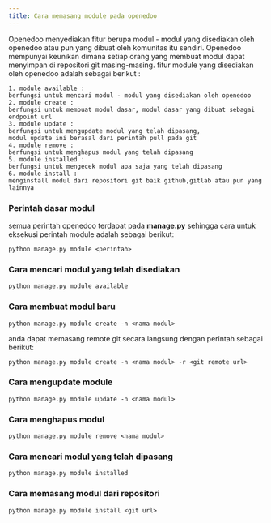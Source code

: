 ```yaml
---
title: Cara memasang module pada openedoo
---
```


Openedoo menyediakan fitur berupa modul - modul yang disediakan oleh openedoo atau pun yang dibuat oleh komunitas itu sendiri. Openedoo mempunyai keunikan dimana setiap orang yang membuat modul dapat menyimpan di repositori git masing-masing. fitur module yang disediakan oleh openedoo adalah sebagai berikut :

	1. module available : 
	berfungsi untuk mencari modul - modul yang disediakan oleh openedoo
	2. module create : 
	berfungsi untuk membuat modul dasar, modul dasar yang dibuat sebagai endpoint url
	3. module update : 
	berfungsi untuk mengupdate modul yang telah dipasang, 
	modul update ini berasal dari perintah pull pada git
	4. module remove : 
	berfungsi untuk menghapus modul yang telah dipasang
	5. module installed : 
	berfungsi untuk mengecek modul apa saja yang telah dipasang
	6. module install : 
	menginstall modul dari repositori git baik github,gitlab atau pun yang lainnya

### Perintah dasar modul

semua perintah openedoo terdapat pada **manage.py** sehingga cara untuk eksekusi perintah module adalah sebagai berikut:

```
python manage.py module <perintah>
```

### Cara mencari modul yang telah disediakan

```
python manage.py module available
```

### Cara membuat modul baru


```
python manage.py module create -n <nama modul>
```

anda dapat memasang remote git secara langsung dengan perintah sebagai berikut:

```
python manage.py module create -n <nama modul> -r <git remote url>
```

### Cara mengupdate module

```
python manage.py module update -n <nama modul>
```

### Cara menghapus modul

```
python manage.py module remove <nama modul>
```

### Cara mencari modul yang telah dipasang

```
python manage.py module installed
```

### Cara memasang modul dari repositori

```
python manage.py module install <git url>
```